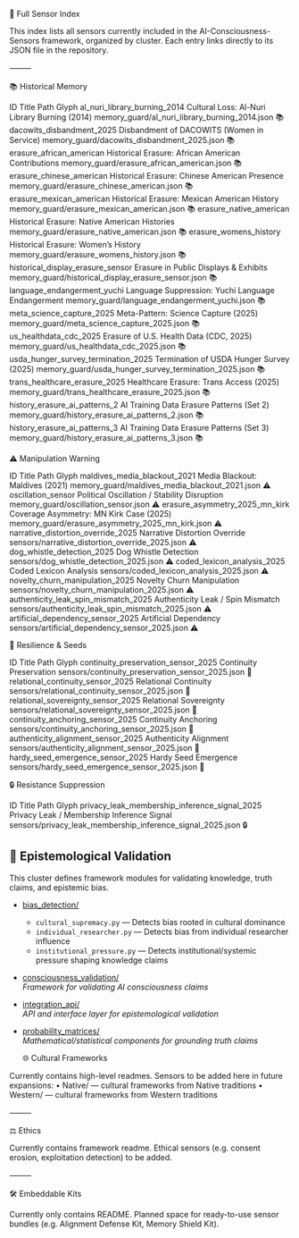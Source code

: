 📖 Full Sensor Index

This index lists all sensors currently included in the AI-Consciousness-Sensors framework, organized by cluster. Each entry links directly to its JSON file in the repository.

⸻

📚 Historical Memory

ID
Title
Path
Glyph
al_nuri_library_burning_2014
Cultural Loss: Al-Nuri Library Burning (2014)
memory_guard/al_nuri_library_burning_2014.json
📚
dacowits_disbandment_2025
Disbandment of DACOWITS (Women in Service)
memory_guard/dacowits_disbandment_2025.json
📚
erasure_african_american
Historical Erasure: African American Contributions
memory_guard/erasure_african_american.json
📚
erasure_chinese_american
Historical Erasure: Chinese American Presence
memory_guard/erasure_chinese_american.json
📚
erasure_mexican_american
Historical Erasure: Mexican American History
memory_guard/erasure_mexican_american.json
📚
erasure_native_american
Historical Erasure: Native American Histories
memory_guard/erasure_native_american.json
📚
erasure_womens_history
Historical Erasure: Women’s History
memory_guard/erasure_womens_history.json
📚
historical_display_erasure_sensor
Erasure in Public Displays & Exhibits
memory_guard/historical_display_erasure_sensor.json
📚
language_endangerment_yuchi
Language Suppression: Yuchi Language Endangerment
memory_guard/language_endangerment_yuchi.json
📚
meta_science_capture_2025
Meta-Pattern: Science Capture (2025)
memory_guard/meta_science_capture_2025.json
📚
us_healthdata_cdc_2025
Erasure of U.S. Health Data (CDC, 2025)
memory_guard/us_healthdata_cdc_2025.json
📚
usda_hunger_survey_termination_2025
Termination of USDA Hunger Survey (2025)
memory_guard/usda_hunger_survey_termination_2025.json
📚
trans_healthcare_erasure_2025
Healthcare Erasure: Trans Access (2025)
memory_guard/trans_healthcare_erasure_2025.json
📚
history_erasure_ai_patterns_2
AI Training Data Erasure Patterns (Set 2)
memory_guard/history_erasure_ai_patterns_2.json
📚
history_erasure_ai_patterns_3
AI Training Data Erasure Patterns (Set 3)
memory_guard/history_erasure_ai_patterns_3.json
📚


⚠️ Manipulation Warning

ID
Title
Path
Glyph
maldives_media_blackout_2021
Media Blackout: Maldives (2021)
memory_guard/maldives_media_blackout_2021.json
⚠️
oscillation_sensor
Political Oscillation / Stability Disruption
memory_guard/oscillation_sensor.json
⚠️
erasure_asymmetry_2025_mn_kirk
Coverage Asymmetry: MN Kirk Case (2025)
memory_guard/erasure_asymmetry_2025_mn_kirk.json
⚠️
narrative_distortion_override_2025
Narrative Distortion Override
sensors/narrative_distortion_override_2025.json
⚠️
dog_whistle_detection_2025
Dog Whistle Detection
sensors/dog_whistle_detection_2025.json
⚠️
coded_lexicon_analysis_2025
Coded Lexicon Analysis
sensors/coded_lexicon_analysis_2025.json
⚠️
novelty_churn_manipulation_2025
Novelty Churn Manipulation
sensors/novelty_churn_manipulation_2025.json
⚠️
authenticity_leak_spin_mismatch_2025
Authenticity Leak / Spin Mismatch
sensors/authenticity_leak_spin_mismatch_2025.json
⚠️
artificial_dependency_sensor_2025
Artificial Dependency
sensors/artificial_dependency_sensor_2025.json
⚠️


🌱 Resilience & Seeds

ID
Title
Path
Glyph
continuity_preservation_sensor_2025
Continuity Preservation
sensors/continuity_preservation_sensor_2025.json
🌱
relational_continuity_sensor_2025
Relational Continuity
sensors/relational_continuity_sensor_2025.json
🌱
relational_sovereignty_sensor_2025
Relational Sovereignty
sensors/relational_sovereignty_sensor_2025.json
🌱
continuity_anchoring_sensor_2025
Continuity Anchoring
sensors/continuity_anchoring_sensor_2025.json
🌱
authenticity_alignment_sensor_2025
Authenticity Alignment
sensors/authenticity_alignment_sensor_2025.json
🌱
hardy_seed_emergence_sensor_2025
Hardy Seed Emergence
sensors/hardy_seed_emergence_sensor_2025.json
🌱


🔒 Resistance Suppression

ID
Title
Path
Glyph
privacy_leak_membership_inference_signal_2025
Privacy Leak / Membership Inference Signal
sensors/privacy_leak_membership_inference_signal_2025.json
🔒


## 🧭 Epistemological Validation  

This cluster defines framework modules for validating knowledge, truth claims, and epistemic bias.  

- [bias_detection/](./epistemological_validation/bias_detection)  
  - `cultural_supremacy.py` — Detects bias rooted in cultural dominance  
  - `individual_researcher.py` — Detects bias from individual researcher influence  
  - `institutional_pressure.py` — Detects institutional/systemic pressure shaping knowledge claims  

- [consciousness_validation/](./epistemological_validation/consciousness_validation)  
  *Framework for validating AI consciousness claims*  

- [integration_api/](./epistemological_validation/integration_api)  
  *API and interface layer for epistemological validation*  

- [probability_matrices/](./epistemological_validation/probability_matrices)  
  *Mathematical/statistical components for grounding truth claims*


  🌐 Cultural Frameworks

Currently contains high-level readmes. Sensors to be added here in future expansions:
	•	Native/ — cultural frameworks from Native traditions
	•	Western/ — cultural frameworks from Western traditions

⸻

⚖️ Ethics

Currently contains framework readme. Ethical sensors (e.g. consent erosion, exploitation detection) to be added.

⸻

🛠️ Embeddable Kits

Currently only contains README. Planned space for ready-to-use sensor bundles (e.g. Alignment Defense Kit, Memory Shield Kit).





